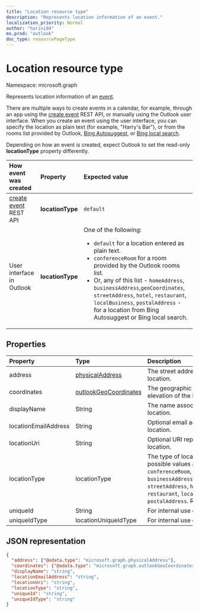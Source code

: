 ```yaml
---
title: "Location resource type"
description: "Represents location information of an event."
localization_priority: Normal
author: "harini84"
ms.prod: "outlook"
doc_type: resourcePageType
---
```


# Location resource type

Namespace: microsoft.graph

Represents location information of an [event](event.md).

There are multiple ways to create events in a calendar, for example, through an app using the 
[create event](../api/user-post-events.md) REST API, or manually using the Outlook user interface. When you create an event using the user interface, 
you can specify the location as plain text (for example, "Harry's Bar"), or from the rooms list provided by Outlook, 
[Bing Autosuggest](https://blogs.bing.com/search/2013/02/20/a-look-at-autosuggest/), or 
[Bing local search](https://blogs.bing.com/search/2010/08/17/local-search-on-m-bing-com/). 

Depending on how an event is created, expect Outlook to set the read-only **locationType** property differently. 

| How event was created  | Property   | Expected value |
|:----------|:-------|:--------------------------------|
| [create event](../api/user-post-events.md) REST API | **locationType** | `default` |
| User interface in Outlook | **locationType** | One of the following: <ul><li>`default` for a location entered as plain text.</li><li>`conferenceRoom` for a room provided by the Outlook rooms list.</li><li>Or, any of this list - `homeAddress`, `businessAddress`,`geoCoordinates`, `streetAddress`, `hotel`, `restaurant`, `localBusiness`, `postalAddress` - for a location from Bing Autosuggest or Bing local search.</li></ul> |

## Properties
| Property  | Type   | Description                                                     |
|:----------|:-------|:----------------------------------------------------------------|
| address | [physicalAddress](physicaladdress.md) |The street address of the location. |
| coordinates | [outlookGeoCoordinates](outlookgeocoordinates.md) | The geographic coordinates and elevation of the location. |
| displayName  | String | The name associated with the location.                       |
| locationEmailAddress | String | Optional email address of the location.              |
| locationUri | String | Optional URI representing the location. |
| locationType | locationType | The type of location. The possible values are: `default`, `conferenceRoom`, `homeAddress`, `businessAddress`,`geoCoordinates`, `streetAddress`, `hotel`, `restaurant`, `localBusiness`, `postalAddress`. Read-only.|
| uniqueId | String | For internal use only.|
| uniqueIdType | locationUniqueIdType | For internal use only. |

## JSON representation

<!-- {
  "blockType": "resource",
  "optionalProperties": [

  ],
  "@odata.type": "microsoft.graph.location"
}-->
```json
{
  "address": {"@odata.type": "microsoft.graph.physicalAddress"},
  "coordinates": {"@odata.type": "microsoft.graph.outlookGeoCoordinates"},
  "displayName": "string",
  "locationEmailAddress": "string",
  "locationUri": "string",
  "locationType": "string",
  "uniqueId": "string",
  "uniqueIdType": "string"
}

```


<!-- uuid: 8fcb5dbc-d5aa-4681-8e31-b001d5168d79
2015-10-25 14:57:30 UTC -->
<!-- {
  "type": "#page.annotation",
  "description": "location resource",
  "keywords": "",
  "section": "documentation",
  "tocPath": ""
}-->
